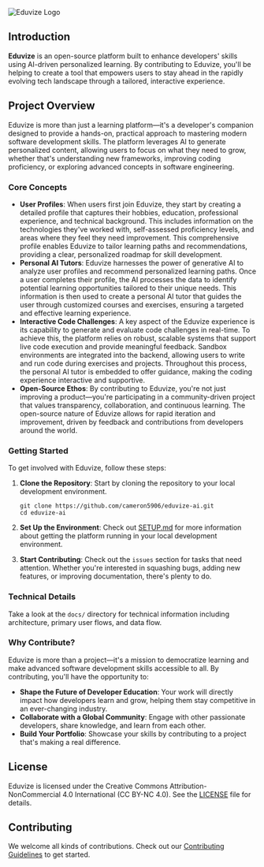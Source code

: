 ![Eduvize Logo](https://github.com/user-attachments/assets/30ac9425-b080-42ce-8c98-ef0a0eed8b3b)
## Introduction
**Eduvize** is an open-source platform built to enhance developers' skills using AI-driven personalized learning. By contributing to Eduvize, you'll be helping to create a tool that empowers users to stay ahead in the rapidly evolving tech landscape through a tailored, interactive experience.

## Project Overview

Eduvize is more than just a learning platform—it's a developer's companion designed to provide a hands-on, practical approach to mastering modern software development skills. The platform leverages AI to generate personalized content, allowing users to focus on what they need to grow, whether that's understanding new frameworks, improving coding proficiency, or exploring advanced concepts in software engineering.

### Core  Concepts

- **User Profiles**: When users first join Eduvize, they start by creating a detailed profile that captures their hobbies, education, professional experience, and technical background. This includes information on the technologies they've worked with, self-assessed proficiency levels, and areas where they feel they need improvement. This comprehensive profile enables Eduvize to tailor learning paths and recommendations, providing a clear, personalized roadmap for skill development.
- **Personal AI Tutors**: Eduvize harnesses the power of generative AI to analyze user profiles and recommend personalized learning paths. Once a user completes their profile, the AI processes the data to identify potential learning opportunities tailored to their unique needs. This information is then used to create a personal AI tutor that guides the user through customized courses and exercises, ensuring a targeted and effective learning experience.
- **Interactive Code Challenges**: A key aspect of the Eduvize experience is its capability to generate and evaluate code challenges in real-time. To achieve this, the platform relies on robust, scalable systems that support live code execution and provide meaningful feedback. Sandbox environments are integrated into the backend, allowing users to write and run code during exercises and projects. Throughout this process, the personal AI tutor is embedded to offer guidance, making the coding experience interactive and supportive.
- **Open-Source Ethos**: By contributing to Eduvize, you're not just improving a product—you're participating in a community-driven project that values transparency, collaboration, and continuous learning. The open-source nature of Eduvize allows for rapid iteration and improvement, driven by feedback and contributions from developers around the world.

### Getting Started

To get involved with Eduvize, follow these steps:

1. **Clone the Repository**: Start by cloning the repository to your local development environment.

   ```
   git clone https://github.com/cameron5906/eduvize-ai.git
   cd eduvize-ai
   ```

2. **Set Up the Environment**: Check out [SETUP.md](#SETUP.md) for more information about getting the platform running in your local development environment.

4. **Start Contributing**: Check out the `issues` section for tasks that need attention. Whether you're interested in squashing bugs, adding new features, or improving documentation, there's plenty to do.

### Technical Details

Take a look at the `docs/` directory for technical information including architecture, primary user flows, and data flow.

### Why  Contribute?

Eduvize is more than a project—it's a mission to democratize learning and make advanced software development skills accessible to all. By contributing, you'll have the opportunity to:

- **Shape the Future of Developer Education**: Your work will directly impact how developers learn and grow, helping them stay competitive in an ever-changing industry.
- **Collaborate with a Global Community**: Engage with other passionate developers, share knowledge, and learn from each other.
- **Build Your Portfolio**: Showcase your skills by contributing to a project that's making a real difference.

## License

Eduvize is licensed under the Creative Commons Attribution-NonCommercial 4.0 International (CC BY-NC 4.0). See the [LICENSE](LICENSE) file for details.

## Contributing

We welcome all kinds of contributions. Check out our [Contributing Guidelines](CONTRIBUTING.md) to get started.
